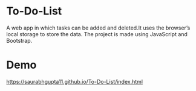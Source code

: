 # To-Do-List
A web app in which tasks can be added and deleted.It uses the browser’s local storage to store the data. The project is made using JavaScript and Bootstrap.

# Demo
https://saurabhgupta11.github.io/To-Do-List/index.html
